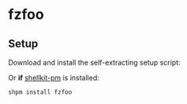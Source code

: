 # fzfoo

## Setup

Download and install the self-extracting setup script:


Or **if** [shellkit-pm](https://github.com/sanekits/shellkit-pm) is installed:

    shpm install fzfoo

##
